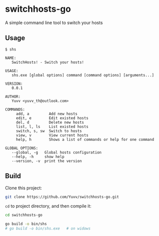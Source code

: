 # switchhosts-go

A simple command line tool to switch your hosts

## Usage

```
$ shs

NAME:
   SwitchHosts! - Switch your hosts!

USAGE:
   shs.exe [global options] command [command options] [arguments...]

VERSION:
   0.0.1

AUTHOR:
   Yuvv <yuvv_th@outlook.com>

COMMANDS:
     add, a         Add new hosts
     edit, e        Edit existed hosts
     del, d         Delete new hosts
     list, l, ls    List existed hosts
     switch, s, sw  Switch to hosts
     view, v        View current hosts
     help, h        Shows a list of commands or help for one command

GLOBAL OPTIONS:
   --global, -g   Global hosts configuration
   --help, -h     show help
   --version, -v  print the version
```

## Build

Clone this project:

```bash
git clone https://github.com/Yuvv/switchhosts-go.git
```

`cd` to project directory, and then compile it:

```bash
cd switchhosts-go

go build -o bin/shs
# go build -o bin/shs.exe   # on widows
```